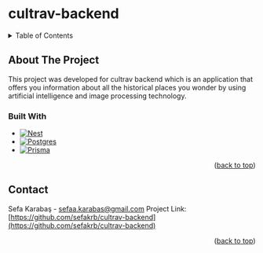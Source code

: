 # cultrav-backend


<!-- TABLE OF CONTENTS -->
<details name="readme-top">
  <summary>Table of Contents</summary>
  <ol>
    <li>
        <a href="#built-with">Built With</a>
    <li><a href="#contact">Contact</a></li>
  </ol>
</details>


## About The Project

  This project was developed for cultrav backend which is an application that offers you information about all the historical places you wonder by using artificial intelligence and image processing technology.


### Built With

* [![Nest][Nest.js]][Nest-url]
* [![Postgres][Postgres]][Postgres-url]
* [![Prisma][Prisma]][Prisma-url]


<p align="right">(<a href="#readme-top">back to top</a>)</p>

## Contact

Sefa Karabaş - sefaa.karabas@gmail.com
Project Link: [https://github.com/sefakrb/cultrav-backend](https://github.com/sefakrb/cultrav-backend)

<p align="right">(<a href="#readme-top">back to top</a>)</p>

<!-- MARKDOWN LINKS & IMAGES -->
<!-- https://www.markdownguide.org/basic-syntax/#reference-style-links -->
[Nest.js]: https://img.shields.io/badge/nestjs-%23E0234E.svg?style=for-the-badge&logo=nestjs&logoColor=white
[Nest-url]: https://nestjs.com/
[Postgres]: https://img.shields.io/badge/postgres-%23316192.svg?style=for-the-badge&logo=postgresql&logoColor=white
[Postgres-url]: https://www.postgresql.org/
[Prisma]: https://img.shields.io/badge/Prisma-3982CE?style=for-the-badge&logo=Prisma&logoColor=white
[Prisma-url]: https://www.prisma.io/
